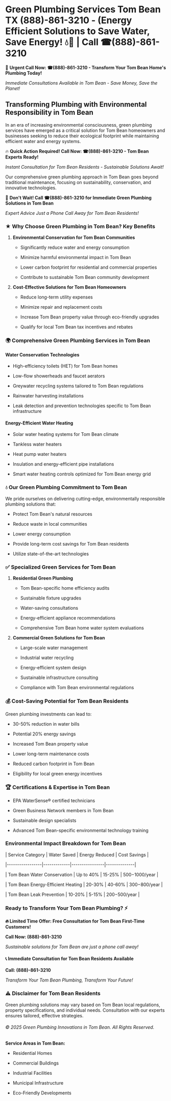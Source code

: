 # Green Plumbing Services Tom Bean TX (888)-861-3210 - (Energy Efficient Solutions to Save Water, Save Energy! 💧🌿 | Call ☎(888)-861-3210

🚨 **Urgent Call Now: ☎(888)-861-3210 - Transform Your Tom Bean Home's Plumbing Today!**
*Immediate Consultations Available in Tom Bean - Save Money, Save the Planet!*

## Transforming Plumbing with Environmental Responsibility in Tom Bean

In an era of increasing environmental consciousness, green plumbing services have emerged as a critical solution for Tom Bean homeowners and businesses seeking to reduce their ecological footprint while maintaining efficient water and energy systems. 

🔥 **Quick Action Required! Call Now: ☎(888)-861-3210 - Tom Bean Experts Ready!**
*Instant Consultation for Tom Bean Residents - Sustainable Solutions Await!*

Our comprehensive green plumbing approach in Tom Bean goes beyond traditional maintenance, focusing on sustainability, conservation, and innovative technologies.

🚨 **Don't Wait! Call ☎(888)-861-3210 for Immediate Green Plumbing Solutions in Tom Bean**
*Expert Advice Just a Phone Call Away for Tom Bean Residents!*

### ★ Why Choose Green Plumbing in Tom Bean? Key Benefits

1. **Environmental Conservation for Tom Bean Communities** 
   - Significantly reduce water and energy consumption
   - Minimize harmful environmental impact in Tom Bean
   - Lower carbon footprint for residential and commercial properties
   - Contribute to sustainable Tom Bean community development

2. **Cost-Effective Solutions for Tom Bean Homeowners** 
   - Reduce long-term utility expenses
   - Minimize repair and replacement costs
   - Increase Tom Bean property value through eco-friendly upgrades
   - Qualify for local Tom Bean tax incentives and rebates

### 🌍 Comprehensive Green Plumbing Services in Tom Bean

#### Water Conservation Technologies
- High-efficiency toilets (HET) for Tom Bean homes
- Low-flow showerheads and faucet aerators
- Greywater recycling systems tailored to Tom Bean regulations
- Rainwater harvesting installations
- Leak detection and prevention technologies specific to Tom Bean infrastructure

#### Energy-Efficient Water Heating
- Solar water heating systems for Tom Bean climate
- Tankless water heaters
- Heat pump water heaters
- Insulation and energy-efficient pipe installations
- Smart water heating controls optimized for Tom Bean energy grid

### 💧 Our Green Plumbing Commitment to Tom Bean

We pride ourselves on delivering cutting-edge, environmentally responsible plumbing solutions that:
- Protect Tom Bean's natural resources
- Reduce waste in local communities
- Lower energy consumption
- Provide long-term cost savings for Tom Bean residents
- Utilize state-of-the-art technologies

### ✅ Specialized Green Services for Tom Bean

1. **Residential Green Plumbing**
   - Tom Bean-specific home efficiency audits
   - Sustainable fixture upgrades
   - Water-saving consultations
   - Energy-efficient appliance recommendations
   - Comprehensive Tom Bean home water system evaluations

2. **Commercial Green Solutions for Tom Bean**
   - Large-scale water management
   - Industrial water recycling
   - Energy-efficient system design
   - Sustainable infrastructure consulting
   - Compliance with Tom Bean environmental regulations

### 💰 Cost-Saving Potential for Tom Bean Residents

Green plumbing investments can lead to:
- 30-50% reduction in water bills
- Potential 20% energy savings
- Increased Tom Bean property value
- Lower long-term maintenance costs
- Reduced carbon footprint in Tom Bean
- Eligibility for local green energy incentives

### 🏆 Certifications & Expertise in Tom Bean

- EPA WaterSense® certified technicians
- Green Business Network members in Tom Bean
- Sustainable design specialists
- Advanced Tom Bean-specific environmental technology training

### Environmental Impact Breakdown for Tom Bean

| Service Category | Water Saved | Energy Reduced | Cost Savings |
|-----------------|-------------|----------------|--------------|
| Tom Bean Water Conservation | Up to 40% | 15-25% | $500-$1000/year |
| Tom Bean Energy-Efficient Heating | 20-30% | 40-60% | $300-$800/year |
| Tom Bean Leak Prevention | 10-20% | 5-15% | $200-$500/year |

### Ready to Transform Your Tom Bean Plumbing? ⚡

**🔥 Limited Time Offer: Free Consultation for Tom Bean First-Time Customers!**

**Call Now: (888)-861-3210**
*Sustainable solutions for Tom Bean are just a phone call away!*

#### 📞 Immediate Consultation for Tom Bean Residents Available

**Call: (888)-861-3210**
*Transform Your Tom Bean Plumbing, Transform Your Future!*

### ⚠️ Disclaimer for Tom Bean Residents

Green plumbing solutions may vary based on Tom Bean local regulations, property specifications, and individual needs. Consultation with our experts ensures tailored, effective strategies.

###### © 2025 Green Plumbing Innovations in Tom Bean. All Rights Reserved.

**Service Areas in Tom Bean:** 
- Residential Homes
- Commercial Buildings
- Industrial Facilities
- Municipal Infrastructure
- Eco-Friendly Developments